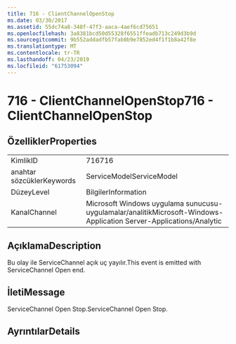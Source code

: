 ```yaml
---
title: 716 - ClientChannelOpenStop
ms.date: 03/30/2017
ms.assetid: 55dc74a8-348f-47f3-aaca-4aef6cd75651
ms.openlocfilehash: 3a8381bcd50d55328f6551ffeadb713c249d3b9d
ms.sourcegitcommit: 9b552addadfb57fab0b9e7852ed4f1f1b8a42f8e
ms.translationtype: MT
ms.contentlocale: tr-TR
ms.lasthandoff: 04/23/2019
ms.locfileid: "61753094"
---
```

# <a name="716---clientchannelopenstop"></a><span data-ttu-id="24491-102">716 - ClientChannelOpenStop</span><span class="sxs-lookup"><span data-stu-id="24491-102">716 - ClientChannelOpenStop</span></span>
## <a name="properties"></a><span data-ttu-id="24491-103">Özellikler</span><span class="sxs-lookup"><span data-stu-id="24491-103">Properties</span></span>  
  
|||  
|-|-|  
|<span data-ttu-id="24491-104">Kimlik</span><span class="sxs-lookup"><span data-stu-id="24491-104">ID</span></span>|<span data-ttu-id="24491-105">716</span><span class="sxs-lookup"><span data-stu-id="24491-105">716</span></span>|  
|<span data-ttu-id="24491-106">anahtar sözcükler</span><span class="sxs-lookup"><span data-stu-id="24491-106">Keywords</span></span>|<span data-ttu-id="24491-107">ServiceModel</span><span class="sxs-lookup"><span data-stu-id="24491-107">ServiceModel</span></span>|  
|<span data-ttu-id="24491-108">Düzey</span><span class="sxs-lookup"><span data-stu-id="24491-108">Level</span></span>|<span data-ttu-id="24491-109">Bilgiler</span><span class="sxs-lookup"><span data-stu-id="24491-109">Information</span></span>|  
|<span data-ttu-id="24491-110">Kanal</span><span class="sxs-lookup"><span data-stu-id="24491-110">Channel</span></span>|<span data-ttu-id="24491-111">Microsoft Windows uygulama sunucusu-uygulamalar/analitik</span><span class="sxs-lookup"><span data-stu-id="24491-111">Microsoft-Windows-Application Server-Applications/Analytic</span></span>|  
  
## <a name="description"></a><span data-ttu-id="24491-112">Açıklama</span><span class="sxs-lookup"><span data-stu-id="24491-112">Description</span></span>  
 <span data-ttu-id="24491-113">Bu olay ile ServiceChannel açık uç yayılır.</span><span class="sxs-lookup"><span data-stu-id="24491-113">This event is emitted with ServiceChannel Open end.</span></span>  
  
## <a name="message"></a><span data-ttu-id="24491-114">İleti</span><span class="sxs-lookup"><span data-stu-id="24491-114">Message</span></span>  
 <span data-ttu-id="24491-115">ServiceChannel Open Stop.</span><span class="sxs-lookup"><span data-stu-id="24491-115">ServiceChannel Open Stop.</span></span>  
  
## <a name="details"></a><span data-ttu-id="24491-116">Ayrıntılar</span><span class="sxs-lookup"><span data-stu-id="24491-116">Details</span></span>
